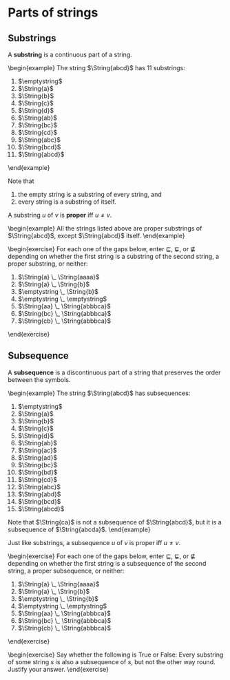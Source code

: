 # Parts of strings

## Substrings

A **substring** is a continuous part of a string.

\begin{example}
The string $\String{abcd}$ has 11 substrings:

<ol>
<li>$\emptystring$</li>
<li>$\String{a}$</li>
<li>$\String{b}$</li>
<li>$\String{c}$</li>
<li>$\String{d}$</li>
<li>$\String{ab}$</li>
<li>$\String{bc}$</li>
<li>$\String{cd}$</li>
<li>$\String{abc}$</li>
<li>$\String{bcd}$</li>
<li>$\String{abcd}$</li>
</ol>
\end{example}

Note that

1. the empty string is a substring of every string, and
2. every string is a substring of itself.

A substring $u$ of $v$ is **proper** iff $u \neq v$.

\begin{example}
All the strings listed above are proper substrings of $\String{abcd}$, except $\String{abcd}$ itself.
\end{example}

\begin{exercise}
For each one of the gaps below, enter $\sqsubseteq$, $\sqsubsetneq$, or $\not\sqsubseteq$ depending on whether the first string is a substring of the second string, a proper substring, or neither:

<ol>
<li>$\String{a} \_ \String{aaaa}$</li>
<li>$\String{a} \_ \String{b}$</li>
<li>$\emptystring \_ \String{b}$</li>
<li>$\emptystring \_ \emptystring$</li>
<li>$\String{aa} \_ \String{abbbca}$</li>
<li>$\String{bc} \_ \String{abbbca}$</li>
<li>$\String{cb} \_ \String{abbbca}$</li>
</ol>
\end{exercise}

## Subsequence

A **subsequence** is a discontinuous part of a string that preserves the order between the symbols.

\begin{example}
The string $\String{abcd}$ has subsequences:

<ol>
<li>$\emptystring$</li>
<li>$\String{a}$</li>
<li>$\String{b}$</li>
<li>$\String{c}$</li>
<li>$\String{d}$</li>
<li>$\String{ab}$</li>
<li>$\String{ac}$</li>
<li>$\String{ad}$</li>
<li>$\String{bc}$</li>
<li>$\String{bd}$</li>
<li>$\String{cd}$</li>
<li>$\String{abc}$</li>
<li>$\String{abd}$</li>
<li>$\String{bcd}$</li>
<li>$\String{abcd}$</li>
</ol>

Note that $\String{ca}$ is not a subsequence of $\String{abcd}$, but it is a subsequence of $\String{abcda}$.
\end{example}

Just like substrings, a subsequence $u$ of $v$ is proper iff $u \neq v$.

\begin{exercise}
For each one of the gaps below, enter $\sqsubseteq$, $\sqsubsetneq$, or $\not\sqsubseteq$ depending on whether the first string is a subsequence of the second string, a proper subsequence, or neither:

<ol>
<li>$\String{a} \_ \String{aaaa}$</li>
<li>$\String{a} \_ \String{b}$</li>
<li>$\emptystring \_ \String{b}$</li>
<li>$\emptystring \_ \emptystring$</li>
<li>$\String{aa} \_ \String{abbbca}$</li>
<li>$\String{bc} \_ \String{abbbca}$</li>
<li>$\String{cb} \_ \String{abbbca}$</li>
</ol>
\end{exercise}

\begin{exercise}
Say whether the following is True or False:
Every substring of some string $s$ is also a subsequence of $s$, but not the other way round.
Justify your answer.
\end{exercise}
